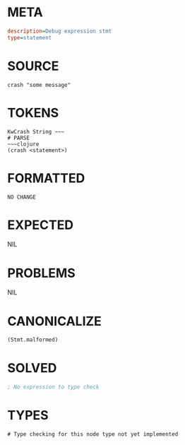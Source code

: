 # META
~~~ini
description=Debug expression stmt
type=statement
~~~
# SOURCE
~~~roc
crash "some message"
~~~
# TOKENS
~~~text
KwCrash String ~~~
# PARSE
~~~clojure
(crash <statement>)
~~~
# FORMATTED
~~~roc
NO CHANGE
~~~
# EXPECTED
NIL
# PROBLEMS
NIL
# CANONICALIZE
~~~clojure
(Stmt.malformed)
~~~
# SOLVED
~~~clojure
; No expression to type check
~~~
# TYPES
~~~roc
# Type checking for this node type not yet implemented
~~~
